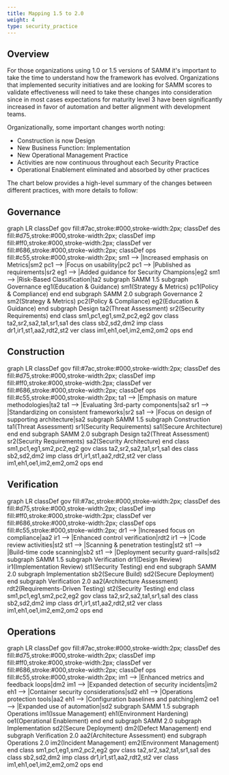```yaml
---
title: Mapping 1.5 to 2.0
weight: 4
type: security_practice
---
```

## Overview

For those organizations using 1.0 or 1.5 versions of SAMM it's important to take the time to understand how the framework has evolved.  Organizations that implemented security initiatives and are looking for SAMM scores to validate effectiveness will need to take these changes into consideration since in most cases expectations for maturity level 3 have been significantly increased in favor of automation and better alignment with development teams.

Organizationally, some important changes worth noting:

- Construction is now Design
- New Business Function: Implementation
- New Operational Management Practice
- Activities are now continuous throughout each Security Practice
- Operational Enablement eliminated and absorbed by other practices

The chart below provides a high-level summary of the changes between different practices, with more details to follow:

<script src="https://cdn.jsdelivr.net/npm/mermaid@8.4.0/dist/mermaid.min.js"></script>
<script>mermaid.initialize({startOnLoad:true});</script>

## Governance

<div class="mermaid">
    graph LR
    classDef gov fill:#7ac,stroke:#000,stroke-width:2px;
    classDef des fill:#d75,stroke:#000,stroke-width:2px;
    classDef imp fill:#ff0,stroke:#000,stroke-width:2px;
    classDef ver fill:#686,stroke:#000,stroke-width:2px;
    classDef ops fill:#c55,stroke:#000,stroke-width:2px;
    sm1 --> |Increased emphasis on Metrics|sm2
    pc1 --> |Focus on usability|pc2
    pc1 --> |Published as requirements|sr2
    eg1 --> |Added guidance for Security Champions|eg2
    sm1 --> |Risk-Based Classification|ta2
    subgraph SAMM 1.5
        subgraph Governance
            eg1(Education & Guidance)
            sm1(Strategy & Metrics)
            pc1(Policy & Compliance)
        end
    end
    subgraph SAMM 2.0
    subgraph Governance 2
        sm2(Strategy & Metrics)
        pc2(Policy & Compliance)
        eg2(Education & Guidance)
    end
    subgraph Design
        ta2(Threat Assessment)
        sr2(Security Requirements)
    end
    class sm1,pc1,eg1,sm2,pc2,eg2 gov
    class ta2,sr2,sa2,ta1,sr1,sa1 des
    class sb2,sd2,dm2 imp
    class dr1,ir1,st1,aa2,rdt2,st2 ver
    class im1,eh1,oe1,im2,em2,om2 ops
    end
</div>


## Construction
<div class="mermaid">
graph LR
    classDef gov fill:#7ac,stroke:#000,stroke-width:2px;
    classDef des fill:#d75,stroke:#000,stroke-width:2px;
    classDef imp fill:#ff0,stroke:#000,stroke-width:2px;
    classDef ver fill:#686,stroke:#000,stroke-width:2px;
    classDef ops fill:#c55,stroke:#000,stroke-width:2px;
    ta1 --> |Emphasis on mature methodologies|ta2
    ta1 --> |Evaluating 3rd-party components|sa2
    sr1 --> |Standardizing on consistent frameworks|sr2
    sa1 --> |Focus on design of supporting architecture|sa2
    subgraph SAMM 1.5
        subgraph Construction
            ta1(Threat Assessment)
            sr1(Security Requirements)
            sa1(Secure Architecture)
        end
    end
    subgraph SAMM 2.0
    subgraph Design
        ta2(Threat Assessment)
        sr2(Security Requirements)
        sa2(Security Architecture)
    end
    class sm1,pc1,eg1,sm2,pc2,eg2 gov
    class ta2,sr2,sa2,ta1,sr1,sa1 des
    class sb2,sd2,dm2 imp
    class dr1,ir1,st1,aa2,rdt2,st2 ver
    class im1,eh1,oe1,im2,em2,om2 ops
end
</div>

## Verification
<div class="mermaid">
graph LR
    classDef gov fill:#7ac,stroke:#000,stroke-width:2px;
    classDef des fill:#d75,stroke:#000,stroke-width:2px;
    classDef imp fill:#ff0,stroke:#000,stroke-width:2px;
    classDef ver fill:#686,stroke:#000,stroke-width:2px;
    classDef ops fill:#c55,stroke:#000,stroke-width:2px;
    dr1 --> |Increased focus on compliance|aa2
    ir1 --> |Enhanced control verification|rdt2
    ir1 --> |Code review activities|st2
    st1 --> |Scanning & penetration testing|st2
    st1 --> |Build-time code scanning|sb2
    st1 --> |Deployment security guard-rails|sd2
    subgraph SAMM 1.5
        subgraph Verification
            dr1(Design Review)
            ir1(Implementation Review)
            st1(Security Testing)
        end
    end
    subgraph SAMM 2.0
    subgraph Implementation
        sb2(Secure Build)
        sd2(Secure Deployment)
    end
    subgraph Verification 2.0
        aa2(Architecture Assessment)
        rdt2(Requirements-Driven Testing)
        st2(Security Testing)
    end
    class sm1,pc1,eg1,sm2,pc2,eg2 gov
    class ta2,sr2,sa2,ta1,sr1,sa1 des
    class sb2,sd2,dm2 imp
    class dr1,ir1,st1,aa2,rdt2,st2 ver
    class im1,eh1,oe1,im2,em2,om2 ops
    end
</div>

## Operations
<div class="mermaid">
graph LR
    classDef gov fill:#7ac,stroke:#000,stroke-width:2px;
    classDef des fill:#d75,stroke:#000,stroke-width:2px;
    classDef imp fill:#ff0,stroke:#000,stroke-width:2px;
    classDef ver fill:#686,stroke:#000,stroke-width:2px;
    classDef ops fill:#c55,stroke:#000,stroke-width:2px;
    im1 --> |Enhanced metrics and feedback loops|dm2
    im1 --> |Expanded detection of security incidents|im2
    eh1 --> |Container security considerations|sd2
    eh1 --> |Operations protection tools|aa2
    eh1 --> |Configuration baselines and patching|em2
    oe1 --> |Expanded use of automation|sd2
    subgraph SAMM 1.5
        subgraph Operations
            im1(Issue Management)
            eh1(Environment Hardening)
            oe1(Operational Enablement)
        end
    end
    subgraph SAMM 2.0
    subgraph Implementation
        sd2(Secure Deployment)
        dm2(Defect Management)
    end
    subgraph Verification 2.0
        aa2(Architecture Assessment)
    end
    subgraph Operations 2.0
        im2(Incident Management)
        em2(Environment Management)
    end
    class sm1,pc1,eg1,sm2,pc2,eg2 gov
    class ta2,sr2,sa2,ta1,sr1,sa1 des
    class sb2,sd2,dm2 imp
    class dr1,ir1,st1,aa2,rdt2,st2 ver
    class im1,eh1,oe1,im2,em2,om2 ops
end
</div>
